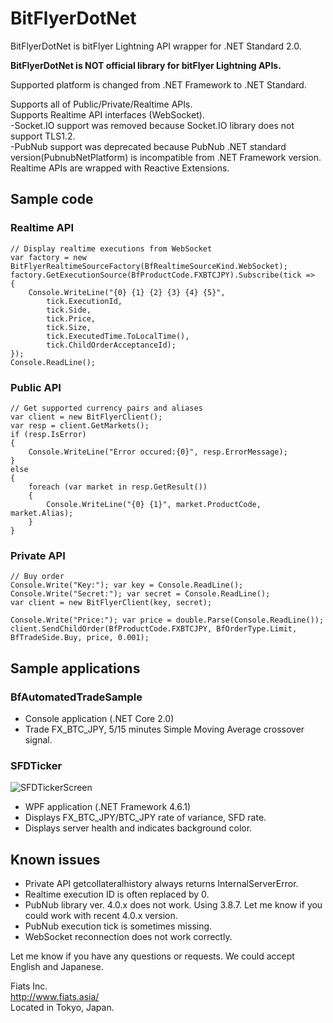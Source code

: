 # BitFlyerDotNet
BitFlyerDotNet is bitFlyer Lightning API wrapper for .NET Standard 2.0.

**BitFlyerDotNet is NOT official library for bitFlyer Lightning APIs.**

Supported platform is changed from .NET Framework to .NET Standard.

Supports all of Public/Private/Realtime APIs.  
Supports Realtime API interfaces (WebSocket).  
 -Socket.IO support was removed because Socket.IO library does not support TLS1.2.  
 -PubNub support was deprecated because PubNub .NET standard version(PubnubNetPlatform)
  is incompatible from .NET Framework version.
Realtime APIs are wrapped with Reactive Extensions.

## Sample code

### Realtime API
	// Display realtime executions from WebSocket
    var factory = new BitFlyerRealtimeSourceFactory(BfRealtimeSourceKind.WebSocket);
    factory.GetExecutionSource(BfProductCode.FXBTCJPY).Subscribe(tick =>
    {
        Console.WriteLine("{0} {1} {2} {3} {4} {5}",
            tick.ExecutionId,
            tick.Side,
            tick.Price,
            tick.Size,
            tick.ExecutedTime.ToLocalTime(),
            tick.ChildOrderAcceptanceId);
    });
	Console.ReadLine();
### Public API
    // Get supported currency pairs and aliases
    var client = new BitFlyerClient();
    var resp = client.GetMarkets();
    if (resp.IsError)
    {
        Console.WriteLine("Error occured:{0}", resp.ErrorMessage);
    }
    else
    {
        foreach (var market in resp.GetResult())
        {
            Console.WriteLine("{0} {1}", market.ProductCode, market.Alias);
        }
    }
### Private API  
    // Buy order
    Console.Write("Key:"); var key = Console.ReadLine();
    Console.Write("Secret:"); var secret = Console.ReadLine();
    var client = new BitFlyerClient(key, secret);

    Console.Write("Price:"); var price = double.Parse(Console.ReadLine());
    client.SendChildOrder(BfProductCode.FXBTCJPY, BfOrderType.Limit, BfTradeSide.Buy, price, 0.001);


## Sample applications

### BfAutomatedTradeSample
- Console application (.NET Core 2.0)
- Trade FX_BTC_JPY, 5/15 minutes Simple Moving Average crossover signal.

### SFDTicker
![SFDTickerScreen](https://user-images.githubusercontent.com/39668702/40870381-1b24e4f4-6669-11e8-8498-c6c519d567b2.png)
- WPF application (.NET Framework 4.6.1)
- Displays FX_BTC_JPY/BTC_JPY rate of variance, SFD rate.
- Displays server health and indicates background color.


## Known issues

- Private API getcollateralhistory always returns InternalServerError.
- Realtime execution ID is often replaced by 0.
- PubNub library ver. 4.0.x does not work. Using 3.8.7. Let me know if you could work
  with recent 4.0.x version.
- PubNub execution tick is sometimes missing.
- WebSocket reconnection does not work correctly.


Let me know if you have any questions or requests. We could accept English and Japanese.

Fiats Inc.  
<http://www.fiats.asia/>  
Located in Tokyo, Japan.
